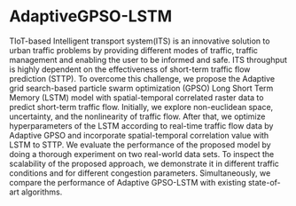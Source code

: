 # AdaptiveGPSO-LSTM
TIoT-based Intelligent transport system(ITS) is an innovative solution to urban traffic problems by providing different modes of traffic, traffic management and enabling the user to be informed and safe. ITS throughput is highly dependent on the effectiveness of short-term traffic flow prediction (STTP). To overcome this challenge, we propose the Adaptive grid search-based particle swarm optimization (GPSO) Long Short Term Memory (LSTM) model with spatial-temporal correlated raster data to predict short-term traffic flow. Initially, we explore non-euclidean space, uncertainty, and the nonlinearity of traffic flow. After that, we optimize hyperparameters of the LSTM according to real-time traffic flow data by Adaptive GPSO and incorporate spatial-temporal correlation value with LSTM to STTP. We evaluate the performance of the proposed model by doing a thorough experiment on two real-world data sets. To inspect the scalability of the proposed approach, we demonstrate it in different traffic conditions and for different congestion parameters. Simultaneously, we compare the performance of Adaptive GPSO-LSTM with existing state-of-art algorithms.

